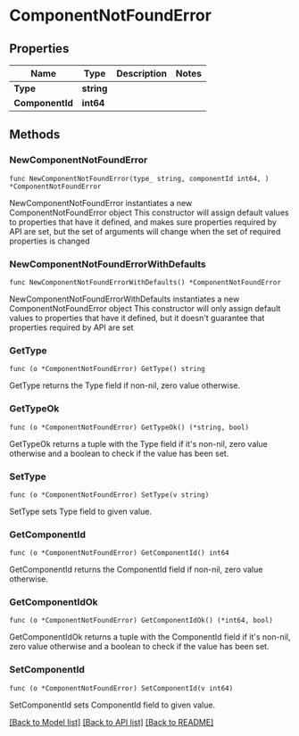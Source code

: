 # ComponentNotFoundError

## Properties

Name | Type | Description | Notes
------------ | ------------- | ------------- | -------------
**Type** | **string** |  | 
**ComponentId** | **int64** |  | 

## Methods

### NewComponentNotFoundError

`func NewComponentNotFoundError(type_ string, componentId int64, ) *ComponentNotFoundError`

NewComponentNotFoundError instantiates a new ComponentNotFoundError object
This constructor will assign default values to properties that have it defined,
and makes sure properties required by API are set, but the set of arguments
will change when the set of required properties is changed

### NewComponentNotFoundErrorWithDefaults

`func NewComponentNotFoundErrorWithDefaults() *ComponentNotFoundError`

NewComponentNotFoundErrorWithDefaults instantiates a new ComponentNotFoundError object
This constructor will only assign default values to properties that have it defined,
but it doesn't guarantee that properties required by API are set

### GetType

`func (o *ComponentNotFoundError) GetType() string`

GetType returns the Type field if non-nil, zero value otherwise.

### GetTypeOk

`func (o *ComponentNotFoundError) GetTypeOk() (*string, bool)`

GetTypeOk returns a tuple with the Type field if it's non-nil, zero value otherwise
and a boolean to check if the value has been set.

### SetType

`func (o *ComponentNotFoundError) SetType(v string)`

SetType sets Type field to given value.


### GetComponentId

`func (o *ComponentNotFoundError) GetComponentId() int64`

GetComponentId returns the ComponentId field if non-nil, zero value otherwise.

### GetComponentIdOk

`func (o *ComponentNotFoundError) GetComponentIdOk() (*int64, bool)`

GetComponentIdOk returns a tuple with the ComponentId field if it's non-nil, zero value otherwise
and a boolean to check if the value has been set.

### SetComponentId

`func (o *ComponentNotFoundError) SetComponentId(v int64)`

SetComponentId sets ComponentId field to given value.



[[Back to Model list]](../README.md#documentation-for-models) [[Back to API list]](../README.md#documentation-for-api-endpoints) [[Back to README]](../README.md)


